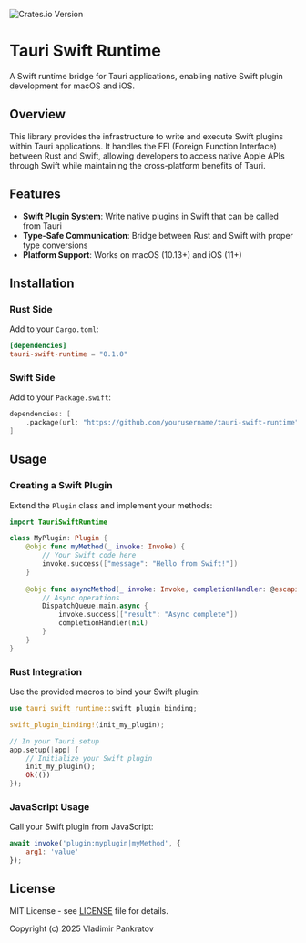 ![Crates.io Version](https://img.shields.io/crates/v/tauri-swift-runtime)

# Tauri Swift Runtime

A Swift runtime bridge for Tauri applications, enabling native Swift plugin development for macOS and iOS.

## Overview

This library provides the infrastructure to write and execute Swift plugins within Tauri applications. It handles the FFI (Foreign Function Interface) between Rust and Swift, allowing developers to access native Apple APIs through Swift while maintaining the cross-platform benefits of Tauri.

## Features

- **Swift Plugin System**: Write native plugins in Swift that can be called from Tauri
- **Type-Safe Communication**: Bridge between Rust and Swift with proper type conversions
- **Platform Support**: Works on macOS (10.13+) and iOS (11+)

## Installation

### Rust Side

Add to your `Cargo.toml`:

```toml
[dependencies]
tauri-swift-runtime = "0.1.0"
```

### Swift Side

Add to your `Package.swift`:

```swift
dependencies: [
    .package(url: "https://github.com/yourusername/tauri-swift-runtime", from: "0.1.0")
]
```

## Usage

### Creating a Swift Plugin

Extend the `Plugin` class and implement your methods:

```swift
import TauriSwiftRuntime

class MyPlugin: Plugin {
    @objc func myMethod(_ invoke: Invoke) {
        // Your Swift code here
        invoke.success(["message": "Hello from Swift!"])
    }
    
    @objc func asyncMethod(_ invoke: Invoke, completionHandler: @escaping (NSError?) -> Void) {
        // Async operations
        DispatchQueue.main.async {
            invoke.success(["result": "Async complete"])
            completionHandler(nil)
        }
    }
}
```

### Rust Integration

Use the provided macros to bind your Swift plugin:

```rust
use tauri_swift_runtime::swift_plugin_binding;

swift_plugin_binding!(init_my_plugin);

// In your Tauri setup
app.setup(|app| {
    // Initialize your Swift plugin
    init_my_plugin();
    Ok(())
});
```

### JavaScript Usage

Call your Swift plugin from JavaScript:

```javascript
await invoke('plugin:myplugin|myMethod', { 
    arg1: 'value' 
});
```

## License

MIT License - see [LICENSE](LICENSE) file for details.

Copyright (c) 2025 Vladimir Pankratov
